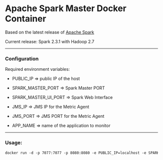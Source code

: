 # Apache Spark Master Docker Container

Based on the latest release of [Apache Spark](http://spark.apache.org/)

Current release: Spark 2.3.1 with Hadoop 2.7

------

### Configuration

Required environment variables:

- PUBLIC_IP => public IP of the host

- SPARK_MASTER_PORT => Spark Master PORT

- SPARK_MASTER_UI_PORT => Spark Web Interface

- JMS_IP => JMS IP for the Metric Agent

- JMS_PORT => JMS PORT for the Metric Agent

- APP_NAME => name of the application to monitor

------

### Usage:

```dockerfile
docker run -d -p 7077:7077 -p 8080:8080 -e PUBLIC_IP=localhost -e SPARK_MASTER_PORT=7077  -e SPARK_MASTER_UI_PORT=8080 -e JMS_IP=localhost JMS_PORT=61616 -e APP_NAME=dummy   cloudiator/spark-master:latest
```

